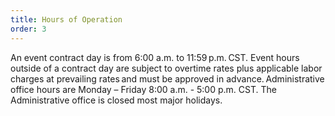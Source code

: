 ```yaml
---
title: Hours of Operation
order: 3
---
```


An event contract day is from 6:00 a.m. to 11:59 p.m. CST. Event hours outside of a contract day are subject to overtime rates plus applicable labor charges at prevailing rates and must be approved in advance. Administrative office hours are Monday – Friday 8:00 a.m. - 5:00 p.m. CST. The Administrative office is closed most major holidays.
